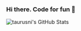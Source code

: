 ### Hi there. Code for fun 👋

<img align="left" alt="taurusni's GitHub Stats" src="https://github-readme-stats.vercel.app/api?username=taurusni&show_icons=true&hide_border=true" />

<!--
**taurusni/taurusni** is a ✨ _special_ ✨ repository because its `README.md` (this file) appears on your GitHub profile.

Here are some ideas to get you started:

- 🔭 I’m currently working on ...
- 🌱 I’m currently learning ...
- 👯 I’m looking to collaborate on ...
- 🤔 I’m looking for help with ...
- 💬 Ask me about ...
- 📫 How to reach me: ...
- 😄 Pronouns: ...
- ⚡ Fun fact: ...
-->
